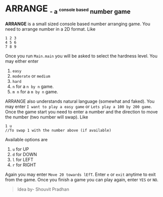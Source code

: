 ARRANGE <sub><small>- a <sup><small>console based</small></sup> number game</small></sub>
=
**ARRANGE** is a small sized console based number arranging game. You need to arrange number in a 2D format. Like

    1 2 3
    4 5 6
    7 8 9
Once you run `Main.main` you will be asked to select the hardness level. You may either enter

1. `easy`
2. `moderate` or `medium`
3. `hard`
4. `n` for a `n by n` game.
5. `m n` for a `m by n` game.

ARRANGE also understands natural language (somewhat and faked). You may enter `I want to play a easy game` or `Lets play a 100 by 200 game`.
Once the game start you need to enter a number and the direction to move the number (two number will swap). Like

    1 u
    //To swap 1 with the number above (if available)
Available options are

1. `u` for UP
2. `d` for DOWN
3. `l` for LEFT
4. `r` for RIGHT

Again you may enter `Move 20 towards lEfT`.
Enter `e` or `exit` anytime to exit from the game. Once you finish a game you can play again, enter `YES` or `NO`.

>Idea by- Shouvit Pradhan
